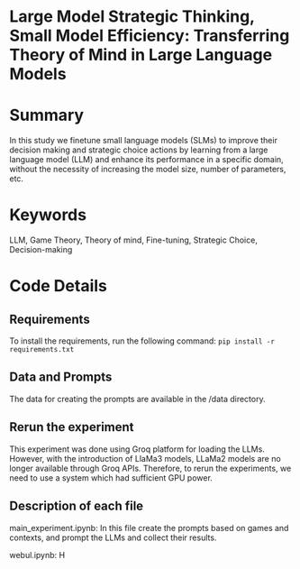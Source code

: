 # Large Model Strategic Thinking, Small Model Efficiency: Transferring Theory of Mind in Large Language Models

# Summary
In this study we finetune small language models (SLMs) to improve their decision making and strategic choice actions by learning from a large language model (LLM) and enhance its performance in a specific domain, without the necessity of increasing the model size, number of parameters, etc.

# Keywords
LLM, Game Theory, Theory of mind, Fine-tuning, Strategic Choice, Decision-making

# Code Details
## Requirements
To install the requirements, run the following command:
```pip install -r requirements.txt```

## Data and Prompts
The data for creating the prompts are available in the /data directory.

## Rerun the experiment
This experiment was done using Groq platform for loading the LLMs. However, with the introduction of LlaMa3 models, LLaMa2 models are no longer available through Groq APIs. Therefore, to rerun the experiments, we need to use a system which had sufficient GPU power.

## Description of each file
main_experiment.ipynb: In this file create the prompts based on games and contexts, and prompt the LLMs and collect their results.

webul.ipynb: H


